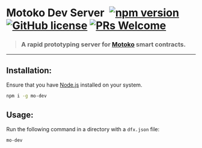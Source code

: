 
# Motoko Dev Server &nbsp;[![npm version](https://img.shields.io/npm/v/mo-dev.svg?logo=npm)](https://www.npmjs.com/package/mo-dev) [![GitHub license](https://img.shields.io/badge/license-Apache%202.0-blue.svg)](https://opensource.org/licenses/Apache-2.0) [![PRs Welcome](https://img.shields.io/badge/PRs-welcome-brightgreen.svg)](https://github.com/dfinity/motoko/issues)

> ### A rapid prototyping server for [Motoko](https://smartcontracts.org/) smart contracts.

---

## Installation:

Ensure that you have [Node.js](https://nodejs.org/en/) installed on your system.

```sh
npm i -g mo-dev
```

## Usage:

Run the following command in a directory with a `dfx.json` file:

```sh
mo-dev
```
